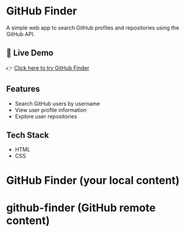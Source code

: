# GitHub Finder

A simple web app to search GitHub profiles and repositories using the GitHub API.  

## 🚀 Live Demo
👉 [Click here to try GitHub Finder](https://sanjayveerappan.github.io/github-finder/)

## Features
- Search GitHub users by username
- View user profile information
- Explore user repositories

## Tech Stack
- HTML
- CSS

# GitHub Finder (your local content)


# github-finder (GitHub remote content)

